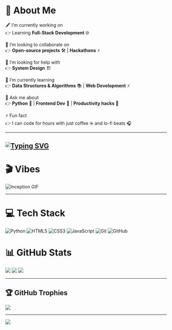 # 💫 About Me
🖋️ I’m currently working on  
👉 Learning **Full-Stack Development** 🌐  

🤝 I’m looking to collaborate on  
👉 **Open-source projects** 🛠️ | **Hackathons** ⚡  

🙌 I’m looking for help with  
👉 **System Design** 🏗️  

🌱 I’m currently learning  
👉 **Data Structures & Algorithms** 📚 | **Web Development** ⚡  

💬 Ask me about  
👉 **Python** 🐍 | **Frontend Dev** 🎨 | **Productivity hacks** 🚀  

⚡ Fun fact  
👉 I can code for hours with just coffee ☕ and lo-fi beats 🎧  

---
[![Typing SVG](https://readme-typing-svg.demolab.com?font=Fira+Code&pause=1000&color=00C853&width=435&lines=Hi+I+am+Rakshit;BTech+in+CS+-+AI%2FML+Student;Always+Learning+New+Tech;+%F0%9F%92%AA)](https://git.io/typing-svg)
---

# 🎬  Vibes
![Inception GIF](https://media1.giphy.com/media/v1.Y2lkPTc5MGI3NjExOXpnY2s2NWZjeTA3MndpMGZqZGl1OGFtbmwya3dmbjRsYzQzeWZxaiZlcD12MV9pbnRlcm5hbF9naWZfYnlfaWQmY3Q9Zw/gVlgj80ZLp9yo/giphy.gif)

---

# 💻 Tech Stack
![Python](https://img.shields.io/badge/Python-3776AB?style=for-the-badge&logo=python&logoColor=white) 
![HTML5](https://img.shields.io/badge/HTML5-E34F26?style=for-the-badge&logo=html5&logoColor=white) 
![CSS3](https://img.shields.io/badge/CSS3-1572B6?style=for-the-badge&logo=css3&logoColor=white) 
![JavaScript](https://img.shields.io/badge/JavaScript-F7DF1E?style=for-the-badge&logo=javascript&logoColor=black) 
![Git](https://img.shields.io/badge/Git-F05032?style=for-the-badge&logo=git&logoColor=white) 
![GitHub](https://img.shields.io/badge/GitHub-181717?style=for-the-badge&logo=github&logoColor=white)



# 📊 GitHub Stats
![](https://github-readme-stats.vercel.app/api?username=rakshityadav1868&theme=dark&hide_border=false&include_all_commits=true&count_private=true)
![](https://nirzak-streak-stats.vercel.app/?user=rakshityadav1868&theme=dark&hide_border=false)
![](https://github-readme-stats.vercel.app/api/top-langs/?username=rakshityadav1868&theme=dark&hide_border=false&layout=compact)

---

## 🏆 GitHub Trophies
![](https://github-profile-trophy.vercel.app/?username=rakshityadav1868&theme=dark&no-frame=false&no-bg=true&margin-w=4)

---

[![](https://visitcount.itsvg.in/api?id=rakshityadav1868&icon=3&color=6)](https://visitcount.itsvg.in)

<!--
**rakshityadav1868/rakshityadav1868** is a ✨ _special_ ✨ repository because its `README.md` (this file) appears on your GitHub profile.

Here are some ideas to get you started:

- 🔭 I’m currently working on ...
- 🌱 I’m currently learning ...
- 👯 I’m looking to collaborate on ...
- 🤔 I’m looking for help with ...
- 💬 Ask me about ...
- 📫 How to reach me: ...
- 😄 Pronouns: ...
- ⚡ Fun fact: ...
-->

